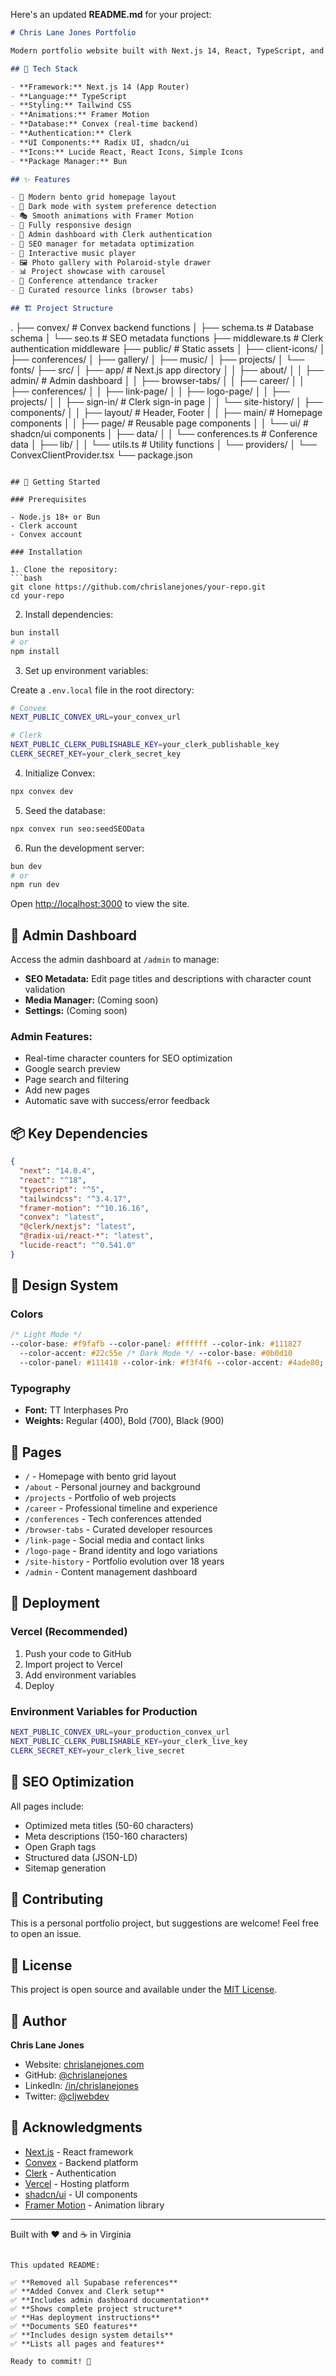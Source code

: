 Here's an updated **README.md** for your project:

```markdown
# Chris Lane Jones Portfolio

Modern portfolio website built with Next.js 14, React, TypeScript, and Tailwind CSS. Features a bento grid layout, dark mode, Framer Motion animations, and an admin dashboard for content management.

## 🚀 Tech Stack

- **Framework:** Next.js 14 (App Router)
- **Language:** TypeScript
- **Styling:** Tailwind CSS
- **Animations:** Framer Motion
- **Database:** Convex (real-time backend)
- **Authentication:** Clerk
- **UI Components:** Radix UI, shadcn/ui
- **Icons:** Lucide React, React Icons, Simple Icons
- **Package Manager:** Bun

## ✨ Features

- 🎨 Modern bento grid homepage layout
- 🌙 Dark mode with system preference detection
- 🎭 Smooth animations with Framer Motion
- 📱 Fully responsive design
- 🔐 Admin dashboard with Clerk authentication
- 📝 SEO manager for metadata optimization
- 🎵 Interactive music player
- 🖼️ Photo gallery with Polaroid-style drawer
- 📊 Project showcase with carousel
- 🎤 Conference attendance tracker
- 🔗 Curated resource links (browser tabs)

## 🏗️ Project Structure
```

.
├── convex/ # Convex backend functions
│ ├── schema.ts # Database schema
│ └── seo.ts # SEO metadata functions
├── middleware.ts # Clerk authentication middleware
├── public/ # Static assets
│ ├── client-icons/
│ ├── conferences/
│ ├── gallery/
│ ├── music/
│ ├── projects/
│ └── fonts/
├── src/
│ ├── app/ # Next.js app directory
│ │ ├── about/
│ │ ├── admin/ # Admin dashboard
│ │ ├── browser-tabs/
│ │ ├── career/
│ │ ├── conferences/
│ │ ├── link-page/
│ │ ├── logo-page/
│ │ ├── projects/
│ │ ├── sign-in/ # Clerk sign-in page
│ │ └── site-history/
│ ├── components/
│ │ ├── layout/ # Header, Footer
│ │ ├── main/ # Homepage components
│ │ ├── page/ # Reusable page components
│ │ └── ui/ # shadcn/ui components
│ ├── data/
│ │ └── conferences.ts # Conference data
│ ├── lib/
│ │ └── utils.ts # Utility functions
│ └── providers/
│ └── ConvexClientProvider.tsx
└── package.json

````

## 🚦 Getting Started

### Prerequisites

- Node.js 18+ or Bun
- Clerk account
- Convex account

### Installation

1. Clone the repository:
```bash
git clone https://github.com/chrislanejones/your-repo.git
cd your-repo
````

2. Install dependencies:

```bash
bun install
# or
npm install
```

3. Set up environment variables:

Create a `.env.local` file in the root directory:

```bash
# Convex
NEXT_PUBLIC_CONVEX_URL=your_convex_url

# Clerk
NEXT_PUBLIC_CLERK_PUBLISHABLE_KEY=your_clerk_publishable_key
CLERK_SECRET_KEY=your_clerk_secret_key
```

4. Initialize Convex:

```bash
npx convex dev
```

5. Seed the database:

```bash
npx convex run seo:seedSEOData
```

6. Run the development server:

```bash
bun dev
# or
npm run dev
```

Open [http://localhost:3000](http://localhost:3000) to view the site.

## 🔐 Admin Dashboard

Access the admin dashboard at `/admin` to manage:

- **SEO Metadata:** Edit page titles and descriptions with character count validation
- **Media Manager:** (Coming soon)
- **Settings:** (Coming soon)

### Admin Features:

- Real-time character counters for SEO optimization
- Google search preview
- Page search and filtering
- Add new pages
- Automatic save with success/error feedback

## 📦 Key Dependencies

```json
{
  "next": "14.0.4",
  "react": "^18",
  "typescript": "^5",
  "tailwindcss": "^3.4.17",
  "framer-motion": "^10.16.16",
  "convex": "latest",
  "@clerk/nextjs": "latest",
  "@radix-ui/react-*": "latest",
  "lucide-react": "^0.541.0"
}
```

## 🎨 Design System

### Colors

```css
/* Light Mode */
--color-base: #f9fafb --color-panel: #ffffff --color-ink: #111827
  --color-accent: #22c55e /* Dark Mode */ --color-base: #0b0d10
  --color-panel: #111418 --color-ink: #f3f4f6 --color-accent: #4ade80;
```

### Typography

- **Font:** TT Interphases Pro
- **Weights:** Regular (400), Bold (700), Black (900)

## 📄 Pages

- `/` - Homepage with bento grid layout
- `/about` - Personal journey and background
- `/projects` - Portfolio of web projects
- `/career` - Professional timeline and experience
- `/conferences` - Tech conferences attended
- `/browser-tabs` - Curated developer resources
- `/link-page` - Social media and contact links
- `/logo-page` - Brand identity and logo variations
- `/site-history` - Portfolio evolution over 18 years
- `/admin` - Content management dashboard

## 🚀 Deployment

### Vercel (Recommended)

1. Push your code to GitHub
2. Import project to Vercel
3. Add environment variables
4. Deploy

### Environment Variables for Production

```bash
NEXT_PUBLIC_CONVEX_URL=your_production_convex_url
NEXT_PUBLIC_CLERK_PUBLISHABLE_KEY=your_clerk_live_key
CLERK_SECRET_KEY=your_clerk_live_secret
```

## 📝 SEO Optimization

All pages include:

- Optimized meta titles (50-60 characters)
- Meta descriptions (150-160 characters)
- Open Graph tags
- Structured data (JSON-LD)
- Sitemap generation

## 🤝 Contributing

This is a personal portfolio project, but suggestions are welcome! Feel free to open an issue.

## 📄 License

This project is open source and available under the [MIT License](LICENSE).

## 👤 Author

**Chris Lane Jones**

- Website: [chrislanejones.com](https://chrislanejones.com)
- GitHub: [@chrislanejones](https://github.com/chrislanejones)
- LinkedIn: [/in/chrislanejones](https://linkedin.com/in/chrislanejones)
- Twitter: [@cljwebdev](https://twitter.com/cljwebdev)

## 🙏 Acknowledgments

- [Next.js](https://nextjs.org/) - React framework
- [Convex](https://convex.dev/) - Backend platform
- [Clerk](https://clerk.com/) - Authentication
- [Vercel](https://vercel.com/) - Hosting platform
- [shadcn/ui](https://ui.shadcn.com/) - UI components
- [Framer Motion](https://www.framer.com/motion/) - Animation library

---

Built with ❤️ and ☕ in Virginia

```

This updated README:

✅ **Removed all Supabase references**
✅ **Added Convex and Clerk setup**
✅ **Includes admin dashboard documentation**
✅ **Shows complete project structure**
✅ **Has deployment instructions**
✅ **Documents SEO features**
✅ **Includes design system details**
✅ **Lists all pages and features**

Ready to commit! 🚀
```
